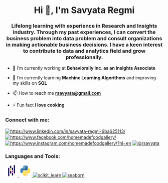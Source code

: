 <h1 align="center">Hi 👋, I'm Savyata Regmi</h1>
<h3 align="center">Lifelong learning with experience in Research and Insights industry. Through my past experiences, I can convert the business problem into data problem and consult organizations in making actionable business decisions. I have a keen interest to contribute to data and analytics field and grow professionally.</h3>

- 🔭 I’m currently working at **Behaviorally Inc. as an Insights Associate**

- 🌱 I’m currently learning **Machine Learning Algorithms** and improving my skills on **SQL**

- 📫 How to reach me **rsavyata@gmail.com**

- ⚡ Fun fact **I love cooking**

<h3 align="left">Connect with me:</h3>
<p align="left">
<a href="https://linkedin.com/in/https://www.linkedin.com/in/savyata-regmi-6ba625113/" target="blank"><img align="center" src="https://raw.githubusercontent.com/rahuldkjain/github-profile-readme-generator/master/src/images/icons/Social/linked-in-alt.svg" alt="https://www.linkedin.com/in/savyata-regmi-6ba625113/" height="30" width="40" /></a>
<a href="https://fb.com/https://www.facebook.com/homemadefoodgallery/" target="blank"><img align="center" src="https://raw.githubusercontent.com/rahuldkjain/github-profile-readme-generator/master/src/images/icons/Social/facebook.svg" alt="https://www.facebook.com/homemadefoodgallery/" height="30" width="40" /></a>
<a href="https://instagram.com/https://www.instagram.com/homemadefoodgallery/?hl=en" target="blank"><img align="center" src="https://raw.githubusercontent.com/rahuldkjain/github-profile-readme-generator/master/src/images/icons/Social/instagram.svg" alt="https://www.instagram.com/homemadefoodgallery/?hl=en" height="30" width="40" /></a>
<a href="https://medium.com/@rsavyata" target="blank"><img align="center" src="https://raw.githubusercontent.com/rahuldkjain/github-profile-readme-generator/master/src/images/icons/Social/medium.svg" alt="@rsavyata" height="30" width="40" /></a>
</p>

<h3 align="left">Languages and Tools:</h3>
<p align="left"> <a href="https://pandas.pydata.org/" target="_blank" rel="noreferrer"> <img src="https://raw.githubusercontent.com/devicons/devicon/2ae2a900d2f041da66e950e4d48052658d850630/icons/pandas/pandas-original.svg" alt="pandas" width="40" height="40"/> </a> <a href="https://www.python.org" target="_blank" rel="noreferrer"> <img src="https://raw.githubusercontent.com/devicons/devicon/master/icons/python/python-original.svg" alt="python" width="40" height="40"/> </a> <a href="https://scikit-learn.org/" target="_blank" rel="noreferrer"> <img src="https://upload.wikimedia.org/wikipedia/commons/0/05/Scikit_learn_logo_small.svg" alt="scikit_learn" width="40" height="40"/> </a> <a href="https://seaborn.pydata.org/" target="_blank" rel="noreferrer"> <img src="https://seaborn.pydata.org/_images/logo-mark-lightbg.svg" alt="seaborn" width="40" height="40"/> </a> </p>
